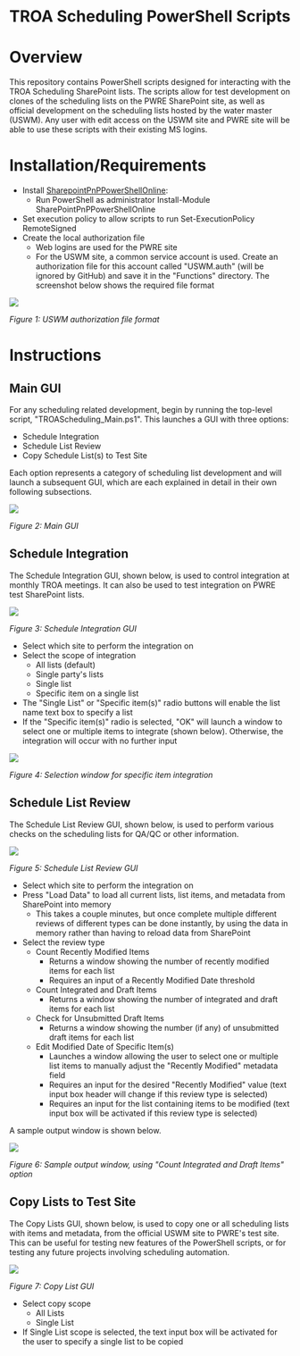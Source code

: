 # TROA Scheduling PowerShell Scripts

# Overview

This repository contains PowerShell scripts designed for interacting with the TROA Scheduling SharePoint lists. The scripts allow for test development on clones of the scheduling lists on the PWRE SharePoint site, as well as official development on the scheduling lists hosted by the water master (USWM). Any user with edit access on the USWM site and PWRE site will be able to use these scripts with their existing MS logins.

# Installation/Requirements

- Install [SharepointPnPPowerShellOnline](https://pnp.github.io/powershell/):
  - Run PowerShell as administrator
		Install-Module SharePointPnPPowerShellOnline
- Set execution policy to allow scripts to run
		Set-ExecutionPolicy RemoteSigned
- Create the local authorization file
  - Web logins are used for the PWRE site
  - For the USWM site, a common service account is used. Create an authorization file for this account called "USWM.auth" (will be ignored by GitHub) and save it in the "Functions" directory. The screenshot below shows the required file format

![](img/AuthFile.png?raw=true)

_Figure 1: USWM authorization file format_

# Instructions

## Main GUI

For any scheduling related development, begin by running the top-level script, "TROAScheduling\_Main.ps1". This launches a GUI with three options:

- Schedule Integration
- Schedule List Review
- Copy Schedule List(s) to Test Site

Each option represents a category of scheduling list development and will launch a subsequent GUI, which are each explained in detail in their own following subsections.

![](img/MainGUI.png?raw=true)

_Figure 2: Main GUI_

## Schedule Integration

The Schedule Integration GUI, shown below, is used to control integration at monthly TROA meetings. It can also be used to test integration on PWRE test SharePoint lists.

![](img/IntegrationGUI.png?raw=true)

_Figure 3: Schedule Integration GUI_

- Select which site to perform the integration on
- Select the scope of integration
  - All lists (default)
  - Single party's lists
  - Single list
  - Specific item on a single list
- The "Single List" or "Specific item(s)" radio buttons will enable the list name text box to specify a list
- If the "Specific item(s)" radio is selected, "OK" will launch a window to select one or multiple items to integrate (shown below). Otherwise, the integration will occur with no further input

![](img/ItemSelection.png?raw=true)

_Figure 4: Selection window for specific item integration_

## Schedule List Review

The Schedule List Review GUI, shown below, is used to perform various checks on the scheduling lists for QA/QC or other information.

![](img/ListReviewGUI.png?raw=true)

_Figure 5: Schedule List Review GUI_

- Select which site to perform the integration on
- Press "Load Data" to load all current lists, list items, and metadata from SharePoint into memory
  - This takes a couple minutes, but once complete multiple different reviews of different types can be done instantly, by using the data in memory rather than having to reload data from SharePoint
- Select the review type
  - Count Recently Modified Items
    - Returns a window showing the number of recently modified items for each list
    - Requires an input of a Recently Modified Date threshold
  - Count Integrated and Draft Items
    - Returns a window showing the number of integrated and draft items for each list
  - Check for Unsubmitted Draft Items
    - Returns a window showing the number (if any) of unsubmitted draft items for each list
  - Edit Modified Date of Specific Item(s)
    - Launches a window allowing the user to select one or multiple list items to manually adjust the "Recently Modified" metadata field
    - Requires an input for the desired "Recently Modified" value (text input box header will change if this review type is selected)
    - Requires an input for the list containing items to be modified (text input box will be activated if this review type is selected)

A sample output window is shown below.

![](img/OutputWindow.png?raw=true)

_Figure 6: Sample output window, using "Count Integrated and Draft Items" option_

## Copy Lists to Test Site

The Copy Lists GUI, shown below, is used to copy one or all scheduling lists with items and metadata, from the official USWM site to PWRE's test site. This can be useful for testing new features of the PowerShell scripts, or for testing any future projects involving scheduling automation.

![](img/CopyListGUI.png?raw=true)

_Figure 7: Copy List GUI_

- Select copy scope
  - All Lists
  - Single List
- If Single List scope is selected, the text input box will be activated for the user to specify a single list to be copied